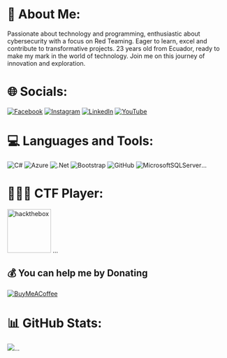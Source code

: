 # 💫 About Me:
Passionate about technology and programming, enthusiastic about cybersecurity with a focus on Red Teaming. Eager to learn, excel and contribute to transformative projects. 23 years old from Ecuador, ready to make my mark in the world of technology. Join me on this journey of innovation and exploration.

# 🌐 Socials:
[![Facebook](https://img.shields.io/badge/Facebook-%231877F2.svg?logo=Facebook&logoColor=white)](https://facebook.com/your_facebook_profile) [![Instagram](https://img.shields.io/badge/Instagram-%23E4405F.svg?logo=Instagram&logoColor=white)](https://instagram.com/your_instagram_profile) [![LinkedIn](https://img.shields.io/badge/LinkedIn-%230077B5.svg?logo=linkedin&logoColor=white)](https://linkedin.com/in/your_linkedin_profile) [![YouTube](https://img.shields.io/badge/YouTube-%23FF0000.svg?logo=YouTube&logoColor=white)](https://youtube.com/@your_youtube_channel) 

# 💻 Languages and Tools:
![C#](https://img.shields.io/badge/c%23-%23239120.svg?style=for-the-badge&logo=c-sharp&logoColor=white) ![Azure](https://img.shields.io/badge/azure-%230072C6.svg?style=for-the-badge&logo=azure-devops&logoColor=white) ![.Net](https://img.shields.io/badge/.NET-5C2D91?style=for-the-badge&logo=.net&logoColor=white) ![Bootstrap](https://img.shields.io/badge/bootstrap-%23563D7C.svg?style=for-the-badge&logo=bootstrap&logoColor=white) ![GitHub](https://img.shields.io/badge/GitHub-%23121011.svg?style=for-the-badge&logo=github&logoColor=white) ![MicrosoftSQLServer](https://img.shields.io/badge/Microsoft%20SQL%20Sever-CC2927?style=for-the-badge&logo=microsoft%20sql%20server&logoColor=white)...

# 👨🏻‍💻 CTF Player:
[<img src="https://static-00.iconduck.com/assets.00/hack-the-box-icon-1024x1024-4ufmqn5r.png" alt="hackthebox" width="100"/>](https://app.hackthebox.com/profile/your_hackthebox_profile)
...

## 💰 You can help me by Donating
  [![BuyMeACoffee](https://img.shields.io/badge/Buy%20Me%20a%20Coffee-ffdd00?style=for-the-badge&logo=buy-me-a-coffee&logoColor=black)](https://buymeacoffee.com/your_buymeacoffee_profile)

# 📊 GitHub Stats:
![](https://github-readme-stats.vercel.app/api?username=your_username&theme=radical&hide_border=false&include_all_commits=false&count_private=false)...

